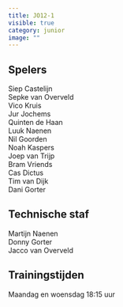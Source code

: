 ```yaml
---
title: JO12-1
visible: true
category: junior
image: ""
---
```

## Spelers

Si﻿ep Castelijn\
S﻿epke van Overveld\
V﻿ico Kruis\
J﻿ur Jochems\
Q﻿uinten de Haan\
L﻿uuk Naenen\
N﻿il Goorden\
N﻿oah Kaspers\
J﻿oep van Trijp\
B﻿ram Vriends\
C﻿as Dictus\
T﻿im van Dijk\
D﻿ani Gorter

## Technische staf

M﻿artijn Naenen\
D﻿onny Gorter\
J﻿acco van Overveld

## Trainingstijden

Maandag en woensdag 18:15 uur